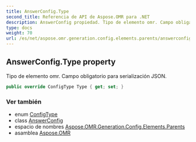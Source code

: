 ```yaml
---
title: AnswerConfig.Type
second_title: Referencia de API de Aspose.OMR para .NET
description: AnswerConfig propiedad. Tipo de elemento omr. Campo obligatorio para serialización JSON.
type: docs
weight: 70
url: /es/net/aspose.omr.generation.config.elements.parents/answerconfig/type/
---
```

## AnswerConfig.Type property

Tipo de elemento omr. Campo obligatorio para serialización JSON.

```csharp
public override ConfigType Type { get; set; }
```

### Ver también

* enum [ConfigType](../../../aspose.omr.generation.config.enums/configtype/)
* class [AnswerConfig](../)
* espacio de nombres [Aspose.OMR.Generation.Config.Elements.Parents](../../answerconfig/)
* asamblea [Aspose.OMR](../../../)


